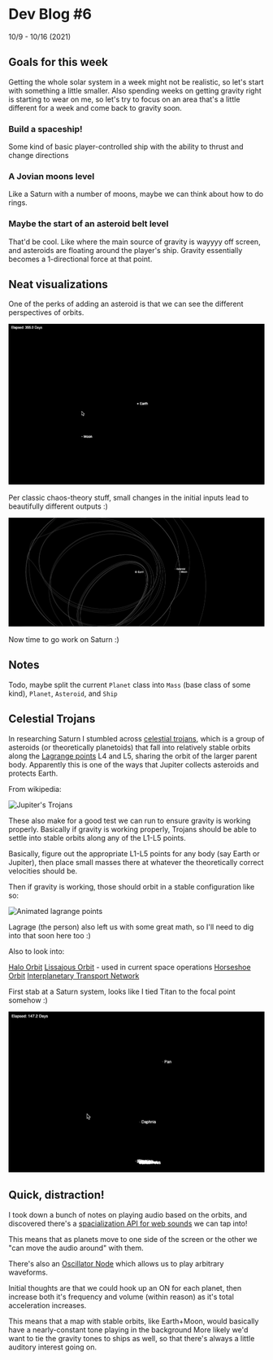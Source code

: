 # Dev Blog #6

10/9 - 10/16 (2021)

## Goals for this week

Getting the whole solar system in a week might not be realistic, so let's start with something a little smaller. Also spending weeks on getting gravity right is starting to wear on me, so let's try to focus on an area that's a little different for a week and come back to gravity soon.

### Build a spaceship!

Some kind of basic player-controlled ship with the ability to thrust and change directions

### A Jovian moons level

Like a Saturn with a number of moons, maybe we can think about how to do rings.

### Maybe the start of an asteroid belt level 

That'd be cool. Like where the main source of gravity is wayyyy off screen, and asteroids are floating around the player's ship. Gravity essentially becomes a 1-directional force at that point.

## Neat visualizations

One of the perks of adding an asteroid is that we can see the different perspectives of orbits.

![Asteroid orbits moon](./week-6/asteroid-orbits-moon.gif)

Per classic chaos-theory stuff, small changes in the initial inputs lead to beautifully different outputs :)

![Asteroid orbits moon](./week-6/asteroid-orbits-moon.png)

Now time to go work on Saturn :)

## Notes

Todo, maybe split the current `Planet` class into `Mass` (base class of some kind), `Planet`, `Asteroid`, and `Ship`

## Celestial Trojans

In researching Saturn I stumbled across [celestial trojans](https://en.wikipedia.org/wiki/Trojan_(celestial_body)), which is a group of asteroids (or theoretically planetoids) that fall into relatively stable orbits along the [Lagrange points](https://en.wikipedia.org/wiki/Lagrange_point) L4 and L5, sharing the orbit of the larger parent body. Apparently this is one of the ways that Jupiter collects asteroids and protects Earth.

From wikipedia:

![Jupiter's Trojans](https://upload.wikimedia.org/wikipedia/commons/f/f3/InnerSolarSystem-en.png)

These also make for a good test we can run to ensure gravity is working properly. Basically if gravity is working properly, Trojans should be able to settle into stable orbits along any of the L1-L5 points.

Basically, figure out the appropriate L1-L5 points for any body (say Earth or Jupiter), then place small masses there at whatever the theoretically correct velocities should be.

Then if gravity is working, those should orbit in a stable configuration like so:

![Animated lagrange points](https://en.wikipedia.org/wiki/Lagrange_point#/media/File:Lagrangianpointsanimated.gif)

Lagrage (the person) also left us with some great math, so I'll need to dig into that soon here too :)

Also to look into:

[Halo Orbit](https://en.wikipedia.org/wiki/Halo_orbit)
[Lissajous Orbit](https://en.wikipedia.org/wiki/Lissajous_orbit) - used in current space operations
[Horseshoe Orbit](https://en.wikipedia.org/wiki/Horseshoe_orbit)
[Interplanetary Transport Network](https://en.wikipedia.org/wiki/Interplanetary_Transport_Network)

First stab at a Saturn system, looks like I tied Titan to the focal point somehow :)

![Saturn take 1](./week-6/saturn-take-1.gif)

## Quick, distraction!

I took down a bunch of notes on playing audio based on the orbits, and discovered there's a [spacialization API for web sounds](https://developer.mozilla.org/en-US/docs/Web/API/Web_Audio_API/Web_audio_spatialization_basics) we can tap into!

This means that as planets move to one side of the screen or the other we "can move the audio around" with them.

There's also an [Oscillator Node](https://developer.mozilla.org/en-US/docs/Web/API/OscillatorNode) which allows us to play arbitrary waveforms.

Initial thoughts are that we could hook up an ON for each planet, then increase both it's frequency and volume (within reason) as it's total acceleration increases.

This means that a map with stable orbits, like Earth+Moon, would basically have a nearly-constant tone playing in the background
More likely we'd want to tie the gravity tones to ships as well, so that there's always a little auditory interest going on.
